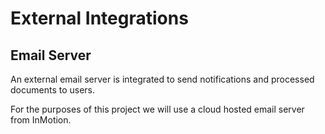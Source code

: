 # External Integrations

## Email Server
An external email server is integrated to send notifications and processed documents to users.

For the purposes of this project we will use a cloud hosted email server from InMotion.

